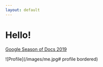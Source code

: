 ```yaml
---
layout: default
---
```


# Hello!

[Google Season of Docs 2019](https://knoll-alex.github.io/pages/GSoD2019.html)

![Profile](/images/me.jpg# profile bordered)

